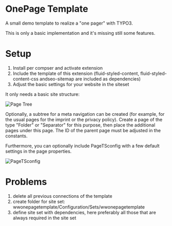 # OnePage Template

A small demo template to realize a "one pager" with TYPO3.

This is only a basic implementation and it's missing still some features.

# Setup
1. Install per compser and activate extension 
2. Include the template of this extension (fluid-styled-content, fluid-styled-content-css andseo-sitemap are included as dependencies) 
3. Adjust the basic settings for your website in the siteset



It only needs a basic site structure:

![Page Tree](https://gitlab.com/wolfgang.wagner/wwonepagetemplate/-/raw/master/Resources/Public/Images/pagetree.png "Page Tree")

Optionally, a subtree for a meta navigation can be created (for example, for the usual pages for the imprint or the privacy policy). Create a page of the type "Folder" or "Separator" for this purpose, then place the additional pages under this page. The ID of the parent page must be adjusted in the constants.

Furthermore, you can optionally include PageTSconfig with a few default settings in the page properties.

![PageTSconfig](https://gitlab.com/wolfgang.wagner/wwonepagetemplate/-/raw/master/Resources/Public/Images/pagetsconfig.png "PageTSconfig")

# Problems
1. delete all previous connections of the template
2. create folder for site set: wwonepagetemplate/Configuration/Sets/wwonepagetemplate
3. define site set with dependencies, here preferably all those that are always required in the site set
